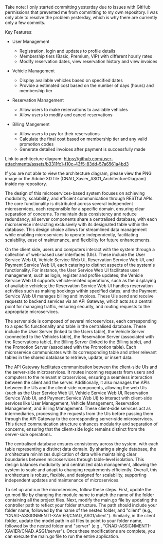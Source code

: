 Take note: I only started committing yesterday due to issues with GitHub permissions that prevented me from committing to my own repository. I was only able to resolve the problem yesterday, which is why there are currently only a few commits.

Key Features:
- User Management 
    - Registration, login and updates to profile details
    - Membership tiers (Basic, Premium, VIP) with different hourly rates
    - Modify reservation dates, view reservation history and view invoices

- Vehicle Management
    - Display available vehicles based on specified dates
    - Provide a estimated cost based on the number of days (hours) and membership tier

- Reservation Management
    - Allow users to make reservations to available vehicles 
    - Allow users to modify and cancel reservations
  
- Billing Mangement
    - Allow users to pay for their reservations
    - Calculate the final cost based on membership tier and any valid promotion codes
    - Generate detailed invoices after payment is successfully made

Link to architecture diagram: https://github.com/user-attachments/assets/b3311fc1-f10c-43f5-83dd-57a6561a4bd3

If you are not able to view the architecture diagram, please view the PNG image or the Adobe XD file (CNAD_Xavier_ASG1_ArchitectureDiagram) inside my repository. 

The design of this microservices-based system focuses on achieving modularity, scalability, and efficient communication through RESTful APIs. The core functionality is distributed across several independent microservices, each responsible for a specific domain, ensuring clear separation of concerns. To maintain data consistency and reduce redundancy, all server components share a centralised database, with each microservice interacting exclusively with its designated table within the database. This design choice allows for streamlined data management while enabling microservices to operate independently, facilitating scalability, ease of maintenance, and flexibility for future enhancements.

On the client side, users and computers interact with the system through a collection of web-based user interfaces (UIs). These include the User Service Web UI, Vehicle Service Web UI, Reservation Service Web UI, and Payment Service Web UI, each catering to distinct aspects of the system's functionality. For instance, the User Service Web UI facilitates user management, such as login, register and profile updates; the Vehicle Service Web UI supports vehicle-related operations, such as the displaying of available vehicles; the Reservation Service Web UI handles reservation activities such as making bookings within specified dates; and the Payment Service Web UI manages billing and invoices. These UIs send and receive requests to backend services via an API Gateway, which acts as a central point for managing traffic, ensuring security, and routing requests to the appropriate microservices.

The server side is composed of several microservices, each corresponding to a specific functionality and table in the centralised database. These include the User Server (linked to the Users table), the Vehicle Server (connected to the Vehicles table), the Reservation Server (associated with the Reservations table), the Billing Server (linked to the Billing table), and the Promotion Server (associated with the Promotion table). Each microservice communicates with its corresponding table and other relevant tables in the shared database to retrieve, update, or insert data.

The API Gateway facilitates communication between the client-side UIs and the server-side microservices. It routes incoming requests from users and computers to the relevant microservices, ensuring a seamless interaction between the client and the server. Additionally, it also manages the APIs between the UIs and the client-side components, allowing the web UIs (such as the User Service Web UI, Vehicle Service Web UI, Reservation Service Web UI, and Payment Service Web UI) to interact with client-side services like User Management, Vehicle Management, Reservation Management, and Billing Management. These client-side services act as intermediaries, processing the requests from the UIs before passing them through the API Gateway to the corresponding server-side microservices. This tiered communication structure enhances modularity and separation of concerns, ensuring that the client-side logic remains distinct from the server-side operations.

The centralised database ensures consistency across the system, with each table representing a distinct data domain. By sharing a single database, the architecture minimizes duplication of data while maintaining clear boundaries between microservices through table-level isolation. This design balances modularity and centralized data management, allowing the system to scale and adapt to changing requirements efficiently. Overall, this architecture is robust, flexible, and designed for scalability, supporting independent updates and maintenance of microservices.

To set up and run the microservices, follow these steps. First, update the go.mod file by changing the module name to match the name of the folder containing all the project files. Next, modify the main.go file by updating the controller path to reflect your folder structure. The path should include your folder name, followed by the name of the nested folder, and "client" (e.g., "CNAD-ASSIGNMENT1-XAVIER/CNAD_ASG1/client"). Similarly, in the client folder, update the model path in all files to point to your folder name, followed by the nested folder and "server" (e.g., "CNAD-ASSIGNMENT1-XAVIER/CNAD_ASG1/server"). Once these modifications are complete, you can execute the main.go file to run the entire application.
